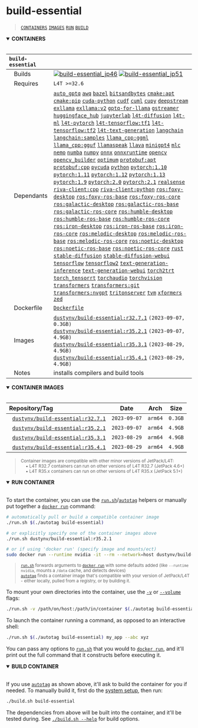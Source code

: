 # build-essential

> [`CONTAINERS`](#user-content-containers) [`IMAGES`](#user-content-images) [`RUN`](#user-content-run) [`BUILD`](#user-content-build)

<details open>
<summary><b><a id="containers">CONTAINERS</a></b></summary>
<br>

| **`build-essential`** | |
| :-- | :-- |
| &nbsp;&nbsp;&nbsp;Builds | [![`build-essential_jp46`](https://img.shields.io/github/actions/workflow/status/dusty-nv/jetson-containers/build-essential_jp46.yml?label=build-essential:jp46)](https://github.com/dusty-nv/jetson-containers/actions/workflows/build-essential_jp46.yml) [![`build-essential_jp51`](https://img.shields.io/github/actions/workflow/status/dusty-nv/jetson-containers/build-essential_jp51.yml?label=build-essential:jp51)](https://github.com/dusty-nv/jetson-containers/actions/workflows/build-essential_jp51.yml) |
| &nbsp;&nbsp;&nbsp;Requires | `L4T >=32.6` |
| &nbsp;&nbsp;&nbsp;Dependants | [`auto_gptq`](/packages/llm/auto_gptq) [`awq`](/packages/llm/awq) [`bazel`](/packages/bazel) [`bitsandbytes`](/packages/llm/bitsandbytes) [`cmake:apt`](/packages/cmake/cmake_apt) [`cmake:pip`](/packages/cmake/cmake_pip) [`cuda-python`](/packages/cuda-python) [`cudf`](/packages/rapids/cudf) [`cuml`](/packages/rapids/cuml) [`cupy`](/packages/cupy) [`deepstream`](/packages/deepstream) [`exllama`](/packages/llm/exllama) [`exllama:v2`](/packages/llm/exllama) [`gptq-for-llama`](/packages/llm/gptq-for-llama) [`gstreamer`](/packages/gstreamer) [`huggingface_hub`](/packages/llm/huggingface_hub) [`jupyterlab`](/packages/jupyterlab) [`l4t-diffusion`](/packages/l4t/l4t-diffusion) [`l4t-ml`](/packages/l4t/l4t-ml) [`l4t-pytorch`](/packages/l4t/l4t-pytorch) [`l4t-tensorflow:tf1`](/packages/l4t/l4t-tensorflow) [`l4t-tensorflow:tf2`](/packages/l4t/l4t-tensorflow) [`l4t-text-generation`](/packages/l4t/l4t-text-generation) [`langchain`](/packages/llm/langchain) [`langchain:samples`](/packages/llm/langchain) [`llama_cpp:ggml`](/packages/llm/llama_cpp) [`llama_cpp:gguf`](/packages/llm/llama_cpp) [`llamaspeak`](/packages/llm/llamaspeak) [`llava`](/packages/llm/llava) [`minigpt4`](/packages/llm/minigpt4) [`mlc`](/packages/llm/mlc) [`nemo`](/packages/nemo) [`numba`](/packages/numba) [`numpy`](/packages/numpy) [`onnx`](/packages/onnx) [`onnxruntime`](/packages/onnxruntime) [`opencv`](/packages/opencv) [`opencv_builder`](/packages/opencv/opencv_builder) [`optimum`](/packages/llm/optimum) [`protobuf:apt`](/packages/protobuf/protobuf_apt) [`protobuf:cpp`](/packages/protobuf/protobuf_cpp) [`pycuda`](/packages/pycuda) [`python`](/packages/python) [`pytorch:1.10`](/packages/pytorch) [`pytorch:1.11`](/packages/pytorch) [`pytorch:1.12`](/packages/pytorch) [`pytorch:1.13`](/packages/pytorch) [`pytorch:1.9`](/packages/pytorch) [`pytorch:2.0`](/packages/pytorch) [`pytorch:2.1`](/packages/pytorch) [`realsense`](/packages/realsense) [`riva-client:cpp`](/packages/riva-client) [`riva-client:python`](/packages/riva-client) [`ros:foxy-desktop`](/packages/ros) [`ros:foxy-ros-base`](/packages/ros) [`ros:foxy-ros-core`](/packages/ros) [`ros:galactic-desktop`](/packages/ros) [`ros:galactic-ros-base`](/packages/ros) [`ros:galactic-ros-core`](/packages/ros) [`ros:humble-desktop`](/packages/ros) [`ros:humble-ros-base`](/packages/ros) [`ros:humble-ros-core`](/packages/ros) [`ros:iron-desktop`](/packages/ros) [`ros:iron-ros-base`](/packages/ros) [`ros:iron-ros-core`](/packages/ros) [`ros:melodic-desktop`](/packages/ros) [`ros:melodic-ros-base`](/packages/ros) [`ros:melodic-ros-core`](/packages/ros) [`ros:noetic-desktop`](/packages/ros) [`ros:noetic-ros-base`](/packages/ros) [`ros:noetic-ros-core`](/packages/ros) [`rust`](/packages/rust) [`stable-diffusion`](/packages/diffusion/stable-diffusion) [`stable-diffusion-webui`](/packages/diffusion/stable-diffusion-webui) [`tensorflow`](/packages/tensorflow) [`tensorflow2`](/packages/tensorflow) [`text-generation-inference`](/packages/llm/text-generation-inference) [`text-generation-webui`](/packages/llm/text-generation-webui) [`torch2trt`](/packages/pytorch/torch2trt) [`torch_tensorrt`](/packages/pytorch/torch_tensorrt) [`torchaudio`](/packages/pytorch/torchaudio) [`torchvision`](/packages/pytorch/torchvision) [`transformers`](/packages/llm/transformers) [`transformers:git`](/packages/llm/transformers) [`transformers:nvgpt`](/packages/llm/transformers) [`tritonserver`](/packages/tritonserver) [`tvm`](/packages/tvm) [`xformers`](/packages/llm/xformers) [`zed`](/packages/zed) |
| &nbsp;&nbsp;&nbsp;Dockerfile | [`Dockerfile`](Dockerfile) |
| &nbsp;&nbsp;&nbsp;Images | [`dustynv/build-essential:r32.7.1`](https://hub.docker.com/r/dustynv/build-essential/tags) `(2023-09-07, 0.3GB)`<br>[`dustynv/build-essential:r35.2.1`](https://hub.docker.com/r/dustynv/build-essential/tags) `(2023-09-07, 4.9GB)`<br>[`dustynv/build-essential:r35.3.1`](https://hub.docker.com/r/dustynv/build-essential/tags) `(2023-08-29, 4.9GB)`<br>[`dustynv/build-essential:r35.4.1`](https://hub.docker.com/r/dustynv/build-essential/tags) `(2023-08-29, 4.9GB)` |
| &nbsp;&nbsp;&nbsp;Notes | installs compilers and build tools |

</details>

<details open>
<summary><b><a id="images">CONTAINER IMAGES</a></b></summary>
<br>

| Repository/Tag | Date | Arch | Size |
| :-- | :--: | :--: | :--: |
| &nbsp;&nbsp;[`dustynv/build-essential:r32.7.1`](https://hub.docker.com/r/dustynv/build-essential/tags) | `2023-09-07` | `arm64` | `0.3GB` |
| &nbsp;&nbsp;[`dustynv/build-essential:r35.2.1`](https://hub.docker.com/r/dustynv/build-essential/tags) | `2023-09-07` | `arm64` | `4.9GB` |
| &nbsp;&nbsp;[`dustynv/build-essential:r35.3.1`](https://hub.docker.com/r/dustynv/build-essential/tags) | `2023-08-29` | `arm64` | `4.9GB` |
| &nbsp;&nbsp;[`dustynv/build-essential:r35.4.1`](https://hub.docker.com/r/dustynv/build-essential/tags) | `2023-08-29` | `arm64` | `4.9GB` |

> <sub>Container images are compatible with other minor versions of JetPack/L4T:</sub><br>
> <sub>&nbsp;&nbsp;&nbsp;&nbsp;• L4T R32.7 containers can run on other versions of L4T R32.7 (JetPack 4.6+)</sub><br>
> <sub>&nbsp;&nbsp;&nbsp;&nbsp;• L4T R35.x containers can run on other versions of L4T R35.x (JetPack 5.1+)</sub><br>
</details>

<details open>
<summary><b><a id="run">RUN CONTAINER</a></b></summary>
<br>

To start the container, you can use the [`run.sh`](/docs/run.md)/[`autotag`](/docs/run.md#autotag) helpers or manually put together a [`docker run`](https://docs.docker.com/engine/reference/commandline/run/) command:
```bash
# automatically pull or build a compatible container image
./run.sh $(./autotag build-essential)

# or explicitly specify one of the container images above
./run.sh dustynv/build-essential:r35.2.1

# or if using 'docker run' (specify image and mounts/ect)
sudo docker run --runtime nvidia -it --rm --network=host dustynv/build-essential:r35.2.1
```
> <sup>[`run.sh`](/docs/run.md) forwards arguments to [`docker run`](https://docs.docker.com/engine/reference/commandline/run/) with some defaults added (like `--runtime nvidia`, mounts a `/data` cache, and detects devices)</sup><br>
> <sup>[`autotag`](/docs/run.md#autotag) finds a container image that's compatible with your version of JetPack/L4T - either locally, pulled from a registry, or by building it.</sup>

To mount your own directories into the container, use the [`-v`](https://docs.docker.com/engine/reference/commandline/run/#volume) or [`--volume`](https://docs.docker.com/engine/reference/commandline/run/#volume) flags:
```bash
./run.sh -v /path/on/host:/path/in/container $(./autotag build-essential)
```
To launch the container running a command, as opposed to an interactive shell:
```bash
./run.sh $(./autotag build-essential) my_app --abc xyz
```
You can pass any options to [`run.sh`](/docs/run.md) that you would to [`docker run`](https://docs.docker.com/engine/reference/commandline/run/), and it'll print out the full command that it constructs before executing it.
</details>
<details open>
<summary><b><a id="build">BUILD CONTAINER</b></summary>
<br>

If you use [`autotag`](/docs/run.md#autotag) as shown above, it'll ask to build the container for you if needed.  To manually build it, first do the [system setup](/docs/setup.md), then run:
```bash
./build.sh build-essential
```
The dependencies from above will be built into the container, and it'll be tested during.  See [`./build.sh --help`](/jetson_containers/build.py) for build options.
</details>
